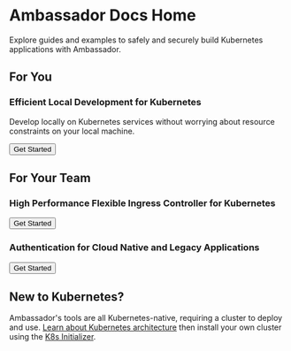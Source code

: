 # Ambassador Docs Home

Explore guides and examples to safely and securely build Kubernetes applications with Ambassador.

## For You

### Efficient Local Development for Kubernetes

Develop locally on Kubernetes services without worrying about resource constraints on your local machine.

<Button color="orange" to="/docs/telepresence/latest/quick-start/">Get Started</Button>

## For Your Team

### High Performance Flexible Ingress Controller for Kubernetes

<Button color="orange" to="tutorials/getting-started/">Get Started</Button>

### Authentication for Cloud Native and Legacy Applications

<Button color="orange" to="howtos/basic-auth/">Get Started</Button>

## New to Kubernetes?

Ambassador's tools are all Kubernetes-native, requiring a cluster to deploy and use.
[Learn about Kubernetes architecture](topics/concepts/kubernetes-network-architecture/) then install your own cluster using the [K8s Initializer](https://app.getambassador.io/initializer/).
